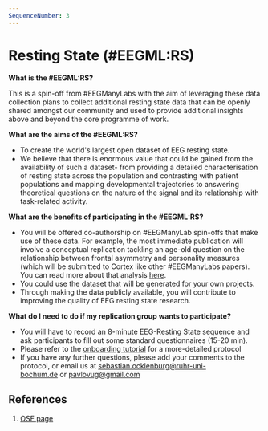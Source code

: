 ```yaml
---
SequenceNumber: 3
--- 
```

# Resting State (#EEGML:RS)

**What is the #EEGML:RS?**

This is a spin-off from #EEGManyLabs with the aim of leveraging these data collection plans to collect additional resting state data that can be openly shared amongst our community and used to provide additional insights above and beyond the core programme of work.

**What are the aims of the #EEGML:RS?**

- To create the world's largest open dataset of EEG resting state.
- We believe that there is enormous value that could be gained from the availability of such a dataset- from providing a detailed characterisation of resting state across the population and contrasting with patient populations and mapping developmental trajectories to answering theoretical questions on the nature of the signal and its relationship with task-related activity.

**What are the benefits of participating in the #EEGML:RS?**

- You will be offered co-authorship on #EEGManyLab spin-offs that make use of these data. For example, the most immediate publication will involve a conceptual replication tackling an age-old question on the relationship between frontal asymmetry and personality measures (which will be submitted to Cortex like other #EEGManyLabs papers). You can read more about that analysis [here](https://docs.google.com/document/d/137hb1Y-6Gw_nnu3u_QlSY4Fa6GgkQa8pPZ1WewYK9ns/edit?usp=sharing).
- You could use the dataset that will be generated for your own projects.
- Through making the data publicly available, you will contribute to improving the quality of EEG resting state research.

**What do I need to do if my replication group wants to participate?**

- You will have to record an 8-minute EEG-Resting State sequence and ask participants to fill out some standard questionnaires (15-20 min).
- Please refer to the [onboarding tutorial](https://docs.google.com/document/d/1pxR57Is4AI8g-hNkECgUxxakWxgi54kU0jfWX8gbs84/edit) for a more-detailed protocol
- If you have any further questions, please add your comments to the protocol, or email us at [sebastian.ocklenburg@ruhr-uni-bochum.de](mailto:sebastian.Ocklenburg@ruhr-uni-bochum.de) or [pavlovug@gmail.com](mailto:pavlovug@gmail.com)



## References
1. [OSF page](https://osf.io/sp3ck/wiki/home/)

